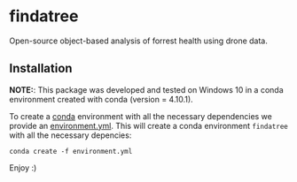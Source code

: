 # findatree

Open-source object-based analysis of forrest health using drone data. 

## Installation

 
 **NOTE:**: This package was developed and tested on Windows 10 in a conda environment created with conda (version = 4.10.1).
 
To create a [conda](https://www.anaconda.com/) environment with all the necessary dependencies we provide an 
[environment.yml](https://github.com/FlorianStehr/findatree/blob/master/environment.yml). 
This will create a conda environment `findatree` with all the necessary depencies:
 
```console
conda create -f environment.yml
```

Enjoy :)

 

